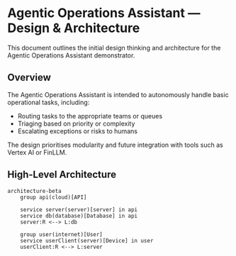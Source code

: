# Agentic Operations Assistant — Design & Architecture

This document outlines the initial design thinking and architecture for the Agentic Operations Assistant demonstrator.

## Overview

The Agentic Operations Assistant is intended to autonomously handle basic operational tasks, including:

- Routing tasks to the appropriate teams or queues  
- Triaging based on priority or complexity  
- Escalating exceptions or risks to humans  

The design prioritises modularity and future integration with tools such as Vertex AI or FinLLM.

## High-Level Architecture

```mermaid
architecture-beta
    group api(cloud)[API]

    service server(server)[server] in api
    service db(database)[Database] in api
    server:R <--> L:db
    
    group user(internet)[User]
    service userClient(server)[Device] in user
    userClient:R <--> L:server
```